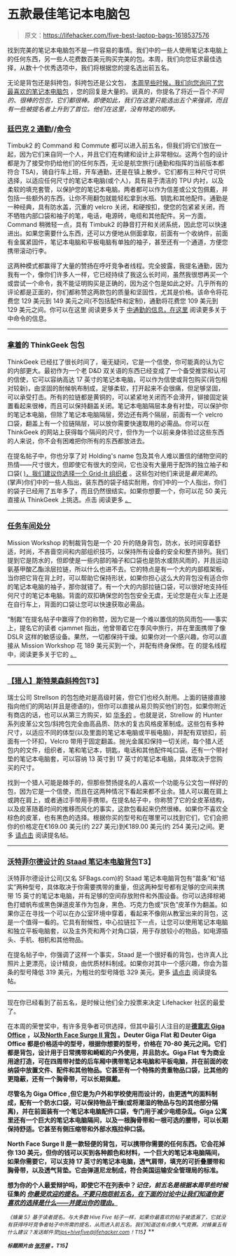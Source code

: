 # 五款最佳笔记本电脑包

> 原文：<https://lifehacker.com/five-best-laptop-bags-1618537576>

找到完美的笔记本电脑包不是一件容易的事情。我们中的一些人使用笔记本电脑上的任何东西，另一些人花费数百美元购买完美的包。本周，我们向您征求最佳选择，从数十个优秀选项中，我们将根据您的提名选出前五名。



无论是背包还是斜挎包，斜挎包还是公文包， [本周早些时候，我们向您询问了您最喜欢的笔记本电脑包](http://lifehacker.com/whats-the-best-laptop-bag-1616905409) ，您的回复是大量的。说真的，你提名了将近一百个*不同的、很棒的包包，它们都很棒。即便如此，我们在这里只能选出五个来强调，而且有一些被提名者上升到了首位。他们在这里，没有特定的顺序。*

### [廷巴克 2 通勤](http://www.timbuk2.com/commute-tsa-ipad-laptop-messenger-bag/269.html)//[命令](http://www.timbuk2.com/command-tsa-friendly-ipad-laptop-messenger-bag/268.html)

Timbuk2 的 Command 和 Commute 都可以进入前五名，但我们将它们放在一起，因为它们来自同一个人，并且它们在构建和设计上非常相似。这两个包的设计都是为了接受你扔给他们的任何东西，无论是航空旅行(通勤和指挥的当前版本都符合 TSA)，骑自行车上班，开车通勤，还是在镇上散步。它们都有三种尺寸可供选择，以适应任何尺寸的笔记本电脑(或个人)，具有易于清洁的 TPU 内衬，以及柔软的填充套管，以保护您的笔记本电脑。两者都可以作为信差或公文包佩戴，并包括一些额外的东西，让你不用翻包就能轻松拿到水瓶、钥匙和其他配件。通勤是一种经典，具有防水盖，沉重的 velcro 关闭，和硬按扣，使您的包紧紧关闭，而不牺牲内部口袋和袖子的笔，电话，电源砖，电缆和其他配件。另一方面，Command 稍微轻一点，具有 Timbuk2 的静音打开和关闭系统，因此您可以快速进出。如果您需要什么东西，还可以方便地从侧面拿取，前面有一个收纳件，前面有金属紧固件，笔记本电脑和平板电脑有单独的袖子，甚至还有一个通道，方便您携带滚动行李。

这两种模式都赢得了大量的赞扬在呼吁竞争者线程。完全披露，我提名通勤，因为我有一个，像你们许多人一样，它已经持续了我这么长时间，虽然我很想再买一个或尝试一个命令，我不能证明购买是正确的，因为这个包是如此之好。几乎所有的评论都是正面的，你们都称赞这两款包的质量和坚固性，尤其是价格。该命令将花费您 129 美元到 149 美元之间(不包括配件和定制)，通勤将花费您 109 美元到 129 美元之间。你可以在这里 阅读更多关于 [中通勤的信息，在这里](http://lifehacker.com/vote-timbuk2-commute-why-ive-had-a-commute-since-bef-1616910579) 阅读更多关于中命令的信息。

* * *

### [拿着](http://www.thinkgeek.com/product/aaa5/)的 ThinkGeek 包包

ThinkGeek 已经扛了很长时间了，毫无疑问，它是一个信使，你可能真的认为它的内部更大。最初作为一个老 D&D 双关语的东西已经变成了一个备受推崇和认可的信使，它可以容纳高达 17 英寸的笔记本电脑，可以作为信使或背包购买(背包相对较新)，由坚固的耐候帆布制成，足够柔软，打开起来不会很痛，但足够坚固，可以承受打击。所有的拉链都是黄铜的，可以紧紧地关闭而不会滑开，铆接固定装置看起来很棒，而且可以保持翻盖关闭。笔记本电脑隔层本身有衬垫，可以保护你的笔记本电脑，但除了笔记本电脑隔层，旁边还有两个隔层，前面有一个 velcro 口袋，翻盖上有一个拉链隔层，可以放你需要快速取用的必需品。你可以在 ThinkGeek 的网站上获得每个隔间的尺寸，但作为一个以前亲身体验过这些东西的人来说，你不会有困难把你所有的东西都放进去。

在提名帖子中，你也分享了对 Holding's name 包及其令人难以置信的储物空间的热情——尺寸很大，但即使它有很大的空间，它也没有大量用于配饰的独立袖子和口袋( [)，我们建议你选择一个 Grid-It 组织者](http://lifehacker.com/grid-it-keeps-your-bag-tidy-and-organized-5591929) 。这些包对他们来说是*最完美的*。(掌声)你们中的一些人指出，装东西的袋子结实耐用，你们中的一个人指出，你们的袋子已经用了五年多了，而且仍然很结实。如果你想要一个，你可以花 50 美元直接从 ThinkGeek 上挑选。点击 阅读更多 [。](http://lifehacker.com/thinkgeeks-bag-of-holding-takes-it-for-me-its-solidly-1617500519)

* * *

### [任务车间处分](http://missionworkshop.com/products/bags/backpacks/rucksack/sanction.php)

Mission Workshop 的制裁背包是一个 20 升的随身背包，防水，长时间穿着舒适，时尚，不吝啬空间和内部组织技巧，以保持所有设备的安全和整齐排列。我们提到它是防水的，但即使是一些内部的袖子和口袋也是防水或防风雨的，并且运动氨基甲酸乙酯涂层拉链，所以什么也进不去。它的特点是有一个大的内部框架板，当你把它背在背上时，可以帮助它保持形状，如果你担心这么大的背包没有适合你的笔记本电脑的袖子，那你就错了。有一个大的内部拉链口袋，可以很好地支持任何尺寸的笔记本电脑。背面的双扣确保您的包包安全无虞，无论您是在火车上还是在自行车上，背面的口袋让您可以快速获取必需品。

“制裁”在提名帖子中赢得了你的称赞，因为它是一个难以置信的防风雨包——事实上，提名它的读者 cjammet 指出，他曾带着它在季风中旅行，并在里面携带了像 DSLR 这样的敏感设备。果然，一切都保持干燥。如果你对一个感兴趣，你可以直接从 Mission Workshop 花 189 美元买到一个，并配有终身保修。在 的提名线程中，阅读更多关于它的 [。](http://lifehacker.com/far-and-away-my-mission-workshop-sanction-rucksack-w-1617494241)

* * *

### [【猎人】斯特莱森斜挎包](http://strellson.com/de/de/c/grosse-messenger-bag-hunter-im-querformat-naturbraun/p/140000521-4010000189-702?opType=search&pline=sportswear)T3】

瑞士公司 Strellson 的包包绝对是高级时装，但它们也经久耐用。上面的链接直接指向他们的网站(并且是德语的)，但你可以直接从易贝购买他们的包，如果你附近有商店的话，也可以从第三方购买，如 [华多的](http://www.wardow.com/en/strellson?p=&series=Hunter) 。也就是说，Strellow 的 Hunter 系列皮革公文包/斜挎包完全由高品质、防水的复古风格皮革制成。这些包有多种尺寸，以适应不同的体型(以及里面的笔记本电脑或平板电脑)，并配有双锁扣，前面有一个环扣，Velcro 带用于固定翻盖。抛光金属扣保持一切关闭，每个猎人还包内的文件，组织者，笔和笔记本，钥匙，电话和其他配件吨口袋。还有一个带衬垫的笔记本电脑套，可以容纳 13 英寸到 17 英寸的笔记本电脑，具体取决于您购买的尺寸。

找到一个猎人可能是棘手的，但那些赞扬提名的人喜欢一个功能与公文包一样好的包，因为它是一个信使，而且在这两种情况下看起来都不业余。猎人可以戴在肩上或跨在肩上，或者通过手带用手携带。在提名帖子中，你称赞了它的全皮革结构，以及皮革随着时间的推移而风化的事实，这款包看起来仍然很棒。如果你不喜欢全棕色的皮革，也有黑色的选择。根据你买的型号和在哪里可以找到它们，它们会把你的价格定在€169.00 美元(约 227 美元)到€189.00 美元(约 254 美元)之间。更多 [请点击](http://lifehacker.com/strelsson-messenger-bag-hunter-i-prefer-a-bag-made-of-1617497113) 阅读提名帖。

* * *

### [沃特菲尔德设计的 Staad 笔记本电脑背包](http://www.sfbags.com/products/staad-laptop-backpack)T3】

沃特菲尔德设计公司(又名 SFBags.com)的 Staad 笔记本电脑背包有“苗条”和“结实”两种型号，具体取决于你需要携带的重量，但这两种型号都有足够的空间来携带 15 英寸的笔记本电脑，并有足够的空间存放附件和外围设备。你可以选择棕褐色打蜡帆布或黑色弹道皮革作为包身，黑色、巧克力色或“灰色”皮革作为翻盖。如果你正在寻找一个可以在办公室环境中穿着，看起来不像刚从教室出来的背包，这是一个值得一看的。它具有耐候性，中心拉链拉下一点，让您可以使用笔记本电脑和独立平板电脑套，以及主外壳和两个对角口袋，用于存放较小的物品，如电源插头、手机、相机和其他物品。

在提名帖子中，你强调了这样一个事实，Staad 是一个很好看的背包，也许真人比照片上更漂亮，设计精良，由优质材料制成。如果你对其中一个感兴趣，你会为苗条的型号降低 319 美元，为粗壮的型号降低 329 美元。更多 [请点击](http://lifehacker.com/sfbags-staad-laptop-backpack-beautiful-ingenious-desi-1617506414) 阅读提名帖。

* * *

现在你已经看到了前五名，是时候让他们全力投票来决定 Lifehacker 社区的最爱了。

在本周的荣誉奖中，有许多竞争者可供选择，但其中最引人注目的是[](http://www.deuter.com/au/ae/business/giga-flat-80609-2276.html)****[**德意志 Giga Office**](http://www.deuter.com/au/ae/school/giga-office-80619-2247.html) **，以及**[**North Face Surge II 背包**](http://www.thenorthface.com/catalog/sc-gear/surge-ii-transit-backpack.html) **。Deuter Giga Flat 和 Deuter Giga Office 都是价格适中的型号，根据你想要的型号，价格在 70-80 美元之间。它们都是背包，设计用于日常携带和崎岖的户外使用，并且防水。Giga Flat** 专为商业用途打造，可在四周带衬垫的后车厢中携带笔记本电脑和平板电脑，并在前面的收纳袋中放置文件、配件和其他物品。它甚至有一个特殊的贵重物品口袋，比其他的更隐蔽，还有一个胸骨带，可以长期佩戴。****

****尽管名为 **Giga Office** ,但它是为户外和学校使用而设计的，由更透气的面料制成，配有一个防水口袋，可以保持物品干燥(或将潮湿的物品与包的其他部分隔离)，并在前面装有一个笔记本电脑配件口袋，专门用于减少电缆杂乱。Giga 公寓里还有一个巨大的笔记本电脑隔间，以及一根胸骨带和一根可选的腰带，可以长期保持舒适。它甚至有侧压缩带和外部水瓶拉伸口袋。****

****North Face Surge II 是一款轻便的背包，可以携带你需要的任何东西。它会花掉你 130 美元，但你的钱可以买到各种颜色和材料，一个巨大的笔记本电脑隔间，如果你需要它，可以支持 17 英寸的笔记本电脑，透气肩带，填充的可折叠腰带和胸骨带，以及透气背垫。它由弹道尼龙制成，符合美国运输安全管理局的标准。****

****想为你的个人最爱辩护吗，即使它不在列表中？*记住，前五名是根据本周早些时候* 征集的 [*你最受欢迎的提名。不要只抱怨前五名，在下面的讨论中让我们知道你更喜欢的选择是什么——并提出你的理由。*](http://lifehacker.com/whats-the-best-laptop-bag-1616905409)****

****<small>*《蜂巢 5》基于读者提名。与大多数 Hive Five 帖子一样，如果你最喜欢的帖子被遗漏了，它就没有获得呼吁竞争者帖子中所需的提名，从而进入前五名。我们知道这有点像人气竞赛。对蜂巢五有什么建议？发送邮件至*</small>[<small>*tips+hivefive@lifehacker.com*</small>](mailto:tips+hivefive@lifehacker.com)<small>*！*T15】</small>****

****<small>*标题照片由*</small> [<small>*张芳柳*</small>](https://www.flickr.com/photos/liewcf/10314720234) <small>*。*T15】</small>****
